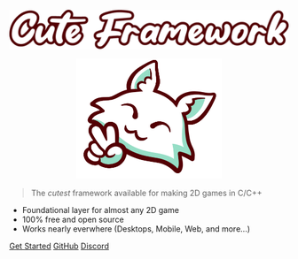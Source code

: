 <p align="center"><img src=https://github.com/RandyGaul/cute_framework/blob/master/assets/CF_Text_Hifi.png?raw=true></p>
<p align="center"><img src=https://github.com/RandyGaul/cute_framework/blob/master/assets/CF_Logo_Hifi.png?raw=true></p>

> The _cutest_ framework available for making 2D games in C/C++

- Foundational layer for almost any 2D game
- 100% free and open source
- Works nearly everwhere (Desktops, Mobile, Web, and more...)

[Get Started](getting_started)
[GitHub](https://github.com/RandyGaul/cute_framework/)
[Discord](https://discord.gg/ZvxfCyjZCj)
